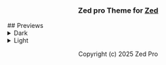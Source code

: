 <h3 align="center">
	Zed pro Theme for <a href="https://zed.dev/">Zed</a>
</h3>
## Previews

<details>
<summary>Dark</summary>
<img src="assets/zed-pro-dark_blur.png"/>
</details>
<details>
<summary>Light</summary>
<p aligne="left">
    Coming Soon...
</p>
</details>


<p align="center">
	Copyright (c) 2025 Zed Pro
</p>
